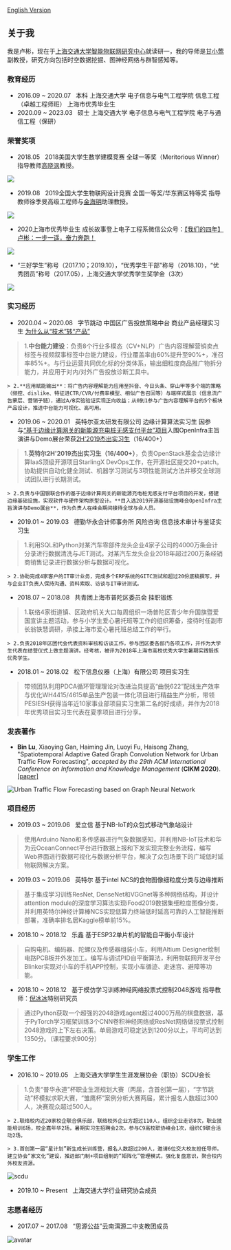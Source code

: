 [English Version](../.)

## 关于我

我是卢彬，现在于[上海交通大学](http://sjtu.edu.cn/)[智能物联网研究中心](http://iiot.sjtu.edu.cn/)就读研一，我的导师是[甘小莺](http://iwct.sjtu.edu.cn/Personal/xygan/index.htm)副教授，研究方向包括时空数据挖掘、图神经网络与群智感知等。

### 教育经历
- 2016.09 ~ 2020.07 &nbsp; 本科 上海交通大学 电子信息与电气工程学院 信息工程（卓越工程师班） 上海市优秀毕业生
- 2020.09 ~ 2023.03 &nbsp; 硕士 上海交通大学 电子信息与电气工程学院 电子与通信工程（保研）

### 荣誉奖项
- 2018.05 &nbsp; 2018美国大学生数学建模竞赛 全球一等奖（Meritorious Winner） 指导教师[高晓沨](http://www.cs.sjtu.edu.cn/~gao-xf/)教授。

![](./images/mcm2018.jpg)
- 2019.08 &nbsp; 2019全国大学生物联网设计竞赛 全国一等奖/华东赛区特等奖 指导教师徐季旻高级工程师与[金海明](http://jhc.sjtu.edu.cn/~haimingjin/)助理教授。

![](./images/iot_contest.jpg)
- 2020上海市优秀毕业生 成长故事登上电子工程系微信公众号：[【我们的四年】卢彬：一步一遥，奋力奔跑！](https://mp.weixin.qq.com/s/B_4YIu3GbaOZ2MFFFHhpzg)

![](./images/sh_graduate.jpg)
- “三好学生”称号（2017.10；2019.10），“优秀学生干部”称号（2018.10），“优秀团员”称号（2017.05），上海交通大学优秀学生奖学金（3次）

![](./images/honor.jpg)

### 实习经历
- 2020.04 ~ 2020.08 &nbsp; 字节跳动 中国区广告投放策略中台 商业产品经理实习生 [为什么从“技术”转“产品”](why_rd2pm.html)
> 1.**中台能力建设**：负责8个行业多模态（CV+NLP）广告内容理解营销卖点标签与视频叙事标签中台能力建设，行业覆盖率由60%提升至90%+，准召率85%+。与行业运营共同优化标的分类体系，输出细粒度商品推广物拆分能力，并应用于对内/对外广告投放诊断工具中。

	> 2.**应用赋能输出**：将广告内容理解能力应用至抖音、今日头条、穿山甲等多个端的策略（频控、dislike、特征进CTR/CVR/付费率模型、相似广告召回等）与端样式展示（信息流广告蒙层、营销子链），通过A/B实验验证实现正向收益；从0到1参与广告内容理解平台的5个板块产品设计，推进中台能力可视化、高可用。
- 2019.06 ~ 2020.01 &nbsp; 英特尔亚太研发有限公司 边缘计算算法实习生 因参与[“基于边缘计算网关的新能源充电桩无感支付平台”项目](https://www.linkedin.com/feed/update/urn:li:activity:6597420430355718144/)入围OpenInfra主旨演讲与Demo展台荣获[2H'2019杰出实习生](https://www.linkedin.com/feed/update/urn:li:activity:6606044330564128768/)（16/400+）
> 1.**英特尔2H'2019杰出实习生（16/400+）**，负责OpenStack基金会边缘计算IaaS顶级开源项目StarlingX DevOps工作，在开源社区提交20+patch。协助提供自动化健全测试、机器学习测试与3项性能测试方法并移交全球测试团队进行长期测试。

	> 2.负责与中国银联合作的基于边缘计算网关的新能源充电桩无感支付平台项目的开发，搭建边缘基础设施，实现软件与硬件架构原型设计。**目入选2019开源基础设施峰会OpenInfra主旨演讲与Demo展台**，作为负责人在峰会期间接待全球与会人员。
- 2019.01 ~ 2019.03 &nbsp; 德勤华永会计师事务所 风险咨询 信息技术审计与鉴证实习生
> 1.利用SQL和Python对某汽车零部件龙头企业4家子公司的4000万条会计分录进行数据清洗与JET测试。对某汽车龙头企业2018年超过200万条经销商销售记录进行数据分析与数据可视化。

	> 2.协助完成4家客户的IT审计业务，完成多个ERP系统的GITC测试和超过20份底稿撰写，并与企业IT负责人保持沟通、资料索取、访谈与IT审计测试。
- 2018.07 ~ 2018.08 &nbsp; 共青团上海市普陀区委员会 挂职锻炼
> 1.联络4家街道镇、区政府机关大口每周组织一场普陀区青少年升国旗暨爱国宣讲主题活动，参与小学生爱心暑托班等工作的组织筹备，接待时任副市长翁铁慧调研，承接上海市爱心暑托班总结工作的举行。

	> 2.负责2018年区团代会代表资料审核和访谈工作，参与团区委各部门各项工作，并作为大学生代表在结营仪式上做主题演讲。经考核，被评为2018年上海市高校优秀大学生暑期实践锻炼优秀学生。
- 2018.01 ~ 2018.02 &nbsp; 松下信息仪器（上海）有限公司 项目实习生
> 带领团队利用PDCA循环管理理论对改进治具提高“曲悦622”配线生产效率与优化WH4415/4615单品生产包装一体化项目进行精益生产分析，带领PESIESH获得当年近10家事业部项目实习生第二名的好成绩，并作为2018年优秀项目实习生代表在夏季项目进行分享。

### 发表著作
- **Bin Lu**, Xiaoying Gan, Haiming Jin, Luoyi Fu, Haisong Zhang, "Spatiotemporal Adaptive Gated Graph Convolution Network for Urban Traffic Flow Forecasting", *accepted by the 29th ACM International Conference on Information and Knowledge Management* (**CIKM 2020**). [\[paper\]](https://dl.acm.org/doi/10.1145/3340531.3411894)

![Urban Traffic Flow Forecasting based on Graph Neural Network](../images/ag_gcn.png)

### 项目经历
- 2019.03 ~ 2019.06 &nbsp; 爱立信 基于NB-IoT的众包式移动气象站设计
> 使用Arduino Nano和多传感器进行气象数据感知，并利用NB-IoT技术和华为云OceanConnect平台进行数据上报和下发实现完整业务流程，编写Web界面进行数据可视化与数据分析平台，解决了众包场景下的广域低时延物联网解决方案。
- 2019.03 ~ 2019.06 &nbsp; 英特尔 基于intel NCS的食物图像细粒度分类与边缘推断
> 基于集成学习训练ResNet, DenseNet和VGGnet等多种网络结构，并设计attention module的深度学习算法实现iFood2019数据集细粒度图像分类，并利用英特尔神经计算棒NCS实现低算力终端低时延高可靠的人工智能推断部署，准确率排名居Kaggle榜单前15%。
- 2018.10 ~ 2018.12 &nbsp; 乐鑫   基于ESP32单片机的智能自平衡小车设计
> 自购电机、编码器、陀螺仪及传感器组装小车，利用Altium Designer绘制电路PCB板并外发加工。编写与调试PID自平衡算法，利用物联网开发平台Blinker实现对小车的手机APP控制，实现小车循迹、走迷宫、避障等功能。
- 2018.10 ~ 2018.12 &nbsp; 基于模仿学习训练神经网络投票式控制2048游戏 指导教师：[倪冰冰](https://ee.sjtu.edu.cn/FacultyDetail.aspx?id=102&infoid=66&flag=66)特别研究员
> 通过Python获取一个超强的2048游戏agent超过4000万局的棋盘数据，基于PyTorch学习框架训练3个CNN卷积神经网络或ResNet网络做投票式控制2048游戏的上下左右决策。单局游戏可稳定达到1200分以上，平均可达到1350分。（课程要求900分）


### 学生工作
- 2016.10 ~ 2019.05 &nbsp; 上海交通大学学生生涯发展协会（职协）SCDU会长
> 1.负责“普华永道”杯职业生涯规划大赛（两届，含首创第一届），“字节跳动”杯模拟求职大赛，“雏鹰杯”案例分析大赛两届，累计报名人数超过300人，决赛观众超过500人。

	> 2.联络校内近20家校企联合俱乐部，联络校外企业方超过110人，组织企业走访8次，职业技能培训6场，校企嘉年华2场，暑期实习生招聘会2次。参与C9高校职协峰会1次，组织C9联合活动2场。

	> 3.首创第一届“星计划”新生成长训练营，报名人数超过200人，邀请6位交大校友担任导师。建立协会“家文化”建设，推进部门制+项目组制的“矩阵化”管理模式，强化复盘意识，聚合校内外校友资源。

![scdu](images/scdu.jpg)
- 2019.10 ~ Present &nbsp; 上海交通大学行业研究协会成员

### 志愿者经历
- 2017.07 ~ 2017.08 &nbsp; “思源公益”云南洱源二中支教团成员

![avatar](images/zhijiao.jpg)


